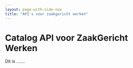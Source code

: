 ```yaml
---
layout: page-with-side-nav
title: "API's voor zaakgericht werken"
---
```

# Catalog API voor ZaakGericht Werken

Dit is .......
